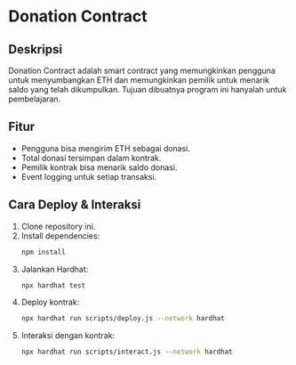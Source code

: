 # Donation Contract

## Deskripsi
Donation Contract adalah smart contract yang memungkinkan pengguna untuk menyumbangkan ETH dan memungkinkan pemilik untuk menarik saldo yang telah dikumpulkan. Tujuan dibuatnya program ini hanyalah untuk pembelajaran.

## Fitur
- Pengguna bisa mengirim ETH sebagai donasi.
- Total donasi tersimpan dalam kontrak.
- Pemilik kontrak bisa menarik saldo donasi.
- Event logging untuk setiap transaksi.

## Cara Deploy & Interaksi
1. Clone repository ini.
2. Install dependencies:
   ```sh
   npm install
   ```
3. Jalankan Hardhat:
   ```sh
   npx hardhat test
   ```
4. Deploy kontrak:
   ```sh
   npx hardhat run scripts/deploy.js --network hardhat
   ```
5. Interaksi dengan kontrak:
   ```sh
   npx hardhat run scripts/interact.js --network hardhat
   ```
